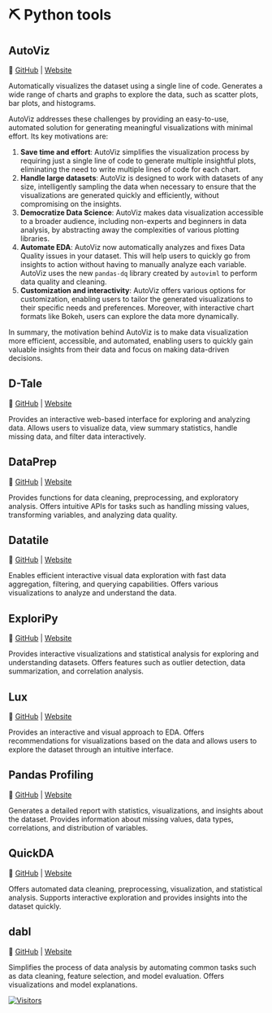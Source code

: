 # ⛏ Python tools

## **AutoViz**

🔗 [GitHub](https://github.com/AutoViML/AutoViz) | [Website](https://pypi.org/project/autoviz/0.0.6/)

Automatically visualizes the dataset using a single line of code. Generates a wide range of charts and graphs to explore the data, such as scatter plots, bar plots, and histograms.

AutoViz addresses these challenges by providing an easy-to-use, automated solution for generating meaningful visualizations with minimal effort. Its key motivations are:

1. **Save time and effort**: AutoViz simplifies the visualization process by requiring just a single line of code to generate multiple insightful plots, eliminating the need to write multiple lines of code for each chart.
2. **Handle large datasets**: AutoViz is designed to work with datasets of any size, intelligently sampling the data when necessary to ensure that the visualizations are generated quickly and efficiently, without compromising on the insights.
3. **Democratize Data Science**: AutoViz makes data visualization accessible to a broader audience, including non-experts and beginners in data analysis, by abstracting away the complexities of various plotting libraries.
4. **Automate EDA**: AutoViz now automatically analyzes and fixes Data Quality issues in your dataset. This will help users to quickly go from insights to action without having to manually analyze each variable. AutoViz uses the new `pandas-dq` library created by `autoviml` to perform data quality and cleaning.
5. **Customization and interactivity**: AutoViz offers various options for customization, enabling users to tailor the generated visualizations to their specific needs and preferences. Moreover, with interactive chart formats like Bokeh, users can explore the data more dynamically.

In summary, the motivation behind AutoViz is to make data visualization more efficient, accessible, and automated, enabling users to quickly gain valuable insights from their data and focus on making data-driven decisions.

## **D-Tale**

🔗 [GitHub](https://github.com/) | [Website](https:/)

Provides an interactive web-based interface for exploring and analyzing data. Allows users to visualize data, view summary statistics, handle missing data, and filter data interactively.

## **DataPrep**

🔗 [GitHub](https://github.com/) | [Website](https:/)

Provides functions for data cleaning, preprocessing, and exploratory analysis. Offers intuitive APIs for tasks such as handling missing values, transforming variables, and analyzing data quality.

## **Datatile**

🔗 [GitHub](https://github.com/) | [Website](https:/)

Enables efficient interactive visual data exploration with fast data aggregation, filtering, and querying capabilities. Offers various visualizations to analyze and understand the data.

## **ExploriPy**

🔗 [GitHub](https://github.com/) | [Website](https:/)

Provides interactive visualizations and statistical analysis for exploring and understanding datasets. Offers features such as outlier detection, data summarization, and correlation analysis.

## **Lux**

🔗 [GitHub](https://github.com/) | [Website](https:/)

Provides an interactive and visual approach to EDA. Offers recommendations for visualizations based on the data and allows users to explore the dataset through an intuitive interface.

## **Pandas Profiling**

🔗 [GitHub](https://github.com/) | [Website](https:/)

Generates a detailed report with statistics, visualizations, and insights about the dataset. Provides information about missing values, data types, correlations, and distribution of variables.

## **QuickDA**

🔗 [GitHub](https://github.com/) | [Website](https:/)

Offers automated data cleaning, preprocessing, visualization, and statistical analysis. Supports interactive exploration and provides insights into the dataset quickly.

## **dabl**

🔗 [GitHub](https://github.com/) | [Website](https:/)

Simplifies the process of data analysis by automating common tasks such as data cleaning, feature selection, and model evaluation. Offers visualizations and model explanations.

[![Visitors](https://api.visitorbadge.io/api/visitors?path=https%3A%2F%2Fgithub.com%2Fdrshahizan\&labelColor=%23697689\&countColor=%23555555\&style=plastic)](https://visitorbadge.io/status?path=https%3A%2F%2Fgithub.com%2Fdrshahizan)
